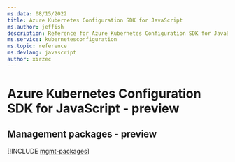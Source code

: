 ```yaml
---
ms.data: 08/15/2022
title: Azure Kubernetes Configuration SDK for JavaScript
ms.author: jeffish
description: Reference for Azure Kubernetes Configuration SDK for JavaScript
ms.service: kubernetesconfiguration
ms.topic: reference
ms.devlang: javascript
author: xirzec
---
```

# Azure Kubernetes Configuration SDK for JavaScript - preview

## Management packages - preview
[!INCLUDE [mgmt-packages](kubernetes-configuration-mgmt-index.md)]